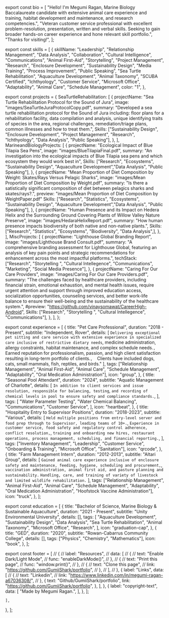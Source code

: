 export const bio = [
  "Hello! I'm Megumi Ragan, Marine Biology Baccalaureate candidate with extensive animal care experience and training, habitat development and maintenance, and research competencies.",
  "Veteran customer service professional with excellent problem-resolution, presentation, written and verbal skills. Seeking to gain broader hands-on career experience and hone relevant skill portfolio.",
  "Thanks for visiting!",
  ];

export const skills = [
  {
    skillName: "Leadership", "Relationship Management", "Data Analysis", "Collaboration", "Cultural Intelligence", "Communications", "Animal First-Aid", "Storytelling", "Project Management", "Research", 
    "Enclosure Development", "Sustainability Design", "Media Training", "Process Improvement", "Public Speaking", "Sea Turtle Rehabilitation", "Aquaculture Development", "Animal Taxonomy", "SCUBA Certified", 
    "Ichthyology", "Customer Service", "Microsoft Office", "Adaptability", "Animal Care", "Schedule Management",
    color: "1",
  },
  
export const projects = {
  SeaTurtleRehabilitation: [
    {
      projectName: "Sea Turtle Rehabilitation Protocol for the Sound of Jura",
      image: "images/SeaTurtleJuraProtocolCopy.pdf",
      summary:
        "Developed a sea turtle rehabilitation protocol for the Sound of Jura including: floor plans for a rehabilitation facility, data compilation and analysis, unique identifying traits of species in the area, regional challenges, remediation/triage plans, common illnesses and how to treat them.",
      Skills: ["Sustainability Design", "Enclosure Development", "Project Management", "Research", "Ichthyology", "Data Analysis", "Public Speaking"],
    },
  ],
  MarineandBiologyProjects: [
    {
      projectName: "Ecological Impact of Blue Tilapia Sea Pens",
      image: "images/BlueTilapiaFinal.pdf",
      summary:
        "An investigation into the ecological impacts of Blue Tilapia sea pens and which ecosystem they would work best in",
      Skills: ["Research", "Ecosystems", "Sustainability Design", "Aquaculture Development","Data Analysis", "Public Speaking"],
    },
    {
      projectName: "Mean Proportion of Diet Composition by Weight: Skates/Rays Versus Pelagic Sharks",
      image: "images/Mean Proportion of Diet Composition by Weight.pdf",
      summary:
        "Is there a satistically significant composition of diet between pelagics sharks and skates/rays?.",
      preview: "images/Mean Proportion of Diet Composition by WeightPaper.pdf"
      Skills: ["Research", "Statistics", "Ecosystems", "Sustainability Design", "Aquaculture Development","Data Analysis", "Public Speaking"],
    },
    {
      projectName: "Human Presence and its Impact on Hedera Helix and the Surrounding
Ground Covering Plants of Willow Valley Nature Preserve",
      image: "images/HedaraHelixReport.pdf",
      summary:
        "How human presence impacts biodiversity of both native and non-native plants.",
      Skills: ["Research", "Statistics", "Ecosystems", "Biodiversity", "Data Analysis",],
    },
  ],
  MiscProjects: [
    {
      projectName: "Lighthouse Global Branding Report",
      image: "images/Lighthouse Brand Consult.pdf",
      summary:
        "A comprehensive branding assessment for Lighthouse Global, featuring an analysis of key pain points and strategic recommendations for enhancement across the most impactful platforms.",
      techStack: ["Research", "Storytelling ", "Cultural Intellegence", "Communications", "Marketing", "Social Media Presence"],
    },
    {
      projectName: "Caring For Our Care Providers",
      image: "images/Caring For Our Care Providers.pdf",
      summary:
        "The challenges faced by healthcare providers, including financial strain, emotional exhaustion, and mental health issues, require urgent attention and support through improved education access, socialization opportunities, counseling services, and better work-life balance to ensure their well-being and the sustainability of the healthcare system.",
      #preview: "https://github.com/vinaysomawat/CareerHigh-Android",
      Skills: ["Research", "Storytelling ", "Cultural Intellegence", "Communications"],
    },
  ],
};

export const experience = [
  {
    title: "Pet Care Professional",
    duration: "2018 - Present",
    subtitile: "Independent, Rover",
    details: [
              `Delivering exceptional pet sitting and care service with extensive experience in specialized care inclusive of restrictive dietary needs`, 
              medicine administration, allergy constraints, habitat maintenance, and complex schedule needs.`, 
              `Earned reputation for professionalism, passion, and high client satisfaction resulting in long-term portfolio of clients.`, 
              `Clients have included dogs, cats, small mammals, fish, reptiles, and birds."
    ],
    tags: ["Relationship Management", "Animal First-Aid", "Animal Care", "Schedule Management", "Adaptability", "Oral Medication Administration"],
    icon: "group",
  },
  {
    title: "Seasonal Pool Attendant",
    duration: "2024",
    subtitle: "Aquatic Management of Charlotte",
    details: [
      `In addition to client services and issue resolution, responsible for balancing, testing`, 
      `and recording of chemical levels in pool to ensure safety and compliance standards.`,
      ],
    tags: [
      "Water Parameter Testing",
      "Water Chemical Balancing",
      "Communications",
      "Customer Service",
    ],
    icon: "heartbeat",
  },
  {
    title: "Hospitality Entry to Supervisor Positions",
    duration: "2018-2023",
    subtitle: "Various",
    details: [
      `Held multiple positions from entry-level server and food prep through to Supervisor,
            leading teams of 10+.`,
      `Experience in customer service, food safety and regulatory control adherence, conflict resolution,`,
      `training and onboarding new hires, restaurant operations, process management, scheduling, and financial reporting.`,
    ],
    tags: ["Inventory Management", "Leadership", "Customer Service", "Onboarding & Training", "Microsoft Office", "Sanitation"],
    icon: "qrcode",
  },
  {
    title: "Farm Management Intern",
    duration: "2012-2013",
    subtitle: "Altari Group",
    details: [
      `Gained animal care experience inclusive of enclosure safety and maintenance, feeding, hygiene, scheduling and procurement,`,
      `vaccination administration, animal first aid, and pasture planning and sustainability.`
      `Handling, care, and training of variety of livestock and limited wildlife rehabilitation.`
    ],
    tags: ["Relationship Management", "Animal First-Aid", "Animal Care", "Schedule Management", "Adaptability", "Oral Medication Administration", "Hoofstock Vaccine Administration"],
    icon: "truck",
  },
];

export const education = [
  {
    title: "Bachelor of Science, Marine Biology & Sustainable Aquaculture",
    duration: "2021 - Present",
    subtitle: "Unity Environmental University",
    details: [],
    tags: [
      "Aquaculture Development",
      "Sustainability Design",
      "Data Analysis",
      "Sea Turtle Rehabilitation",
      "Animal Taxonomy",
      "Microsoft Office",
      "Research",
    ],
    icon: "graduation-cap",
  },
  {
    title: "GED",
    duration: "2020",
    subtitle: "Rowan-Cabarrus Community College",
    details: [],
    tags: ["Physics", "Chemistry", "Mathematics"],
    icon: "book",
  },
];

export const footer = [
//   {
// label: "Resources",
//     data: [
//       {
//         text: "Enable Dark/Light Mode",
//         func: "enableDarkMode()",
//       },
//       {
//         text: "Print this page",
//         func: "window.print()",
//       },
//       {
//         text: "Clone this page",
//         link: "https://github.com/GumiiShark/portfolio",
//       },
//     ],
//   },
  {
    label: "Links",
    data: [
    //   {
    //     text: "Linkedin",
    //     link: "https://www.linkedin.com/in/megumi-ragan-a67036308/",
    //   },
      {
        text: "Github/GumiiShark/portfolio",
        link: "https://github.com/GumiiShark/portfolio",
      },
    ],
  },
  {
    label: "copyright-text",
    data: [
      "Made by Megumi Ragan.",
    ],
  },
];

    ],
  },
];
